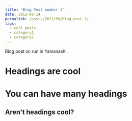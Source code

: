 ```yaml
---
title: 'Blog Post number 1'
date: 2012-08-14
permalink: /posts/2012/08/blog-post-1/
tags:
  - cool posts
  - category1
  - category2
---
```

Blog post on run in Yamanashi.

Headings are cool
======

You can have many headings
======

Aren't headings cool?
------
